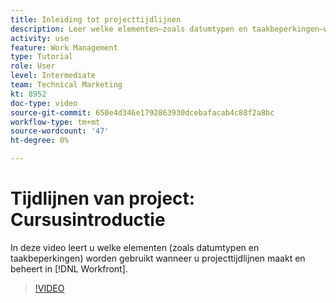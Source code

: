```yaml
---
title: Inleiding tot projecttijdlijnen
description: Leer welke elementen—zoals datumtypen en taakbeperkingen—worden gebruikt bij het samenstellen en beheren van projecttijdlijnen in [!DNL  Workfront].
activity: use
feature: Work Management
type: Tutorial
role: User
level: Intermediate
team: Technical Marketing
kt: 8952
doc-type: video
source-git-commit: 650e4d346e1792863930dcebafacab4c88f2a8bc
workflow-type: tm+mt
source-wordcount: '47'
ht-degree: 0%

---
```


# Tijdlijnen van project: Cursusintroductie

In deze video leert u welke elementen (zoals datumtypen en taakbeperkingen) worden gebruikt wanneer u projecttijdlijnen maakt en beheert in [!DNL  Workfront].

>[!VIDEO](https://video.tv.adobe.com/v/335212/?quality=12&learn=on)
